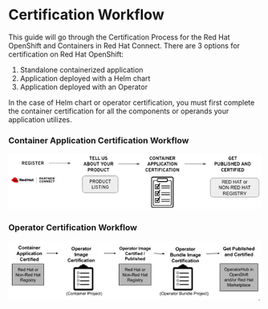 # Certification Workflow

This guide will go through the Certification Process for the Red Hat OpenShift and Containers in Red Hat Connect. There are 3 options for certification on Red Hat OpenShift:&#x20;

1. Standalone containerized application
2. Application deployed with a Helm chart
3. Application deployed with an Operator&#x20;

In the case of Helm chart or operator certification, you must first complete the container certification for all the components or operands your application utilizes.&#x20;

### Container Application Certification Workflow

![](<../.gitbook/assets/cert1 (1).png>)

### Operator Certification Workflow

![](<../.gitbook/assets/workflow (1) (1) (1).png>)
